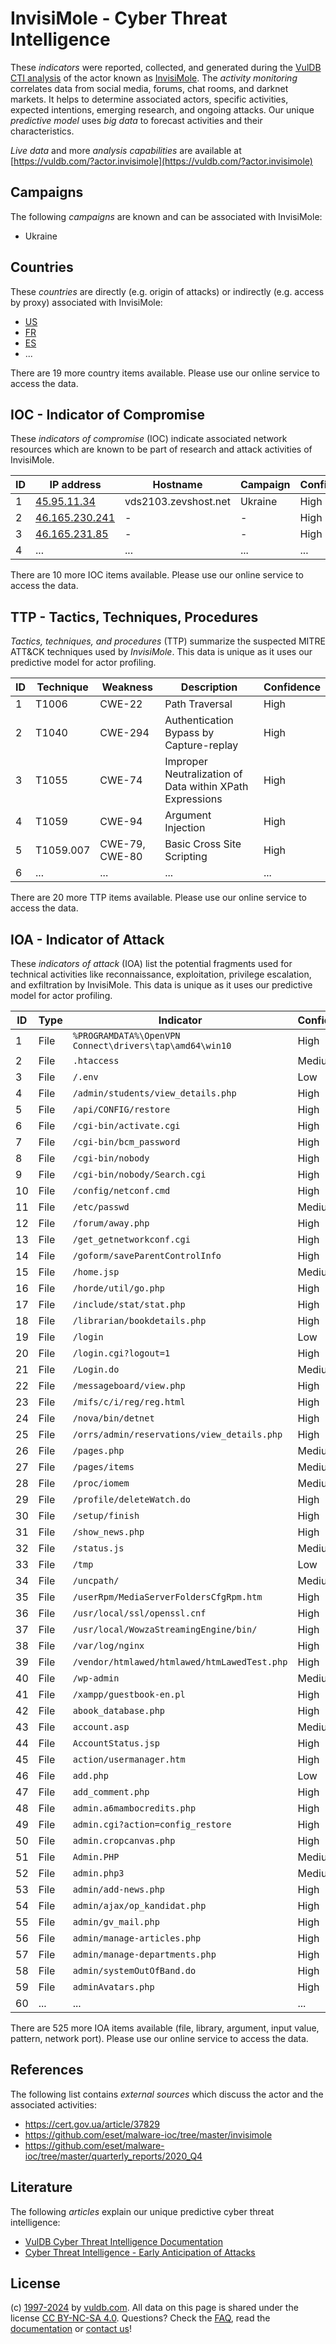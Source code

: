 # InvisiMole - Cyber Threat Intelligence

These _indicators_ were reported, collected, and generated during the [VulDB CTI analysis](https://vuldb.com/?kb.cti) of the actor known as [InvisiMole](https://vuldb.com/?actor.invisimole). The _activity monitoring_ correlates data from social media, forums, chat rooms, and darknet markets. It helps to determine associated actors, specific activities, expected intentions, emerging research, and ongoing attacks. Our unique _predictive model_ uses _big data_ to forecast activities and their characteristics.

_Live data_ and more _analysis capabilities_ are available at [https://vuldb.com/?actor.invisimole](https://vuldb.com/?actor.invisimole)

## Campaigns

The following _campaigns_ are known and can be associated with InvisiMole:

* Ukraine

## Countries

These _countries_ are directly (e.g. origin of attacks) or indirectly (e.g. access by proxy) associated with InvisiMole:

* [US](https://vuldb.com/?country.us)
* [FR](https://vuldb.com/?country.fr)
* [ES](https://vuldb.com/?country.es)
* ...

There are 19 more country items available. Please use our online service to access the data.

## IOC - Indicator of Compromise

These _indicators of compromise_ (IOC) indicate associated network resources which are known to be part of research and attack activities of InvisiMole.

ID | IP address | Hostname | Campaign | Confidence
-- | ---------- | -------- | -------- | ----------
1 | [45.95.11.34](https://vuldb.com/?ip.45.95.11.34) | vds2103.zevshost.net | Ukraine | High
2 | [46.165.230.241](https://vuldb.com/?ip.46.165.230.241) | - | - | High
3 | [46.165.231.85](https://vuldb.com/?ip.46.165.231.85) | - | - | High
4 | ... | ... | ... | ...

There are 10 more IOC items available. Please use our online service to access the data.

## TTP - Tactics, Techniques, Procedures

_Tactics, techniques, and procedures_ (TTP) summarize the suspected MITRE ATT&CK techniques used by _InvisiMole_. This data is unique as it uses our predictive model for actor profiling.

ID | Technique | Weakness | Description | Confidence
-- | --------- | -------- | ----------- | ----------
1 | T1006 | CWE-22 | Path Traversal | High
2 | T1040 | CWE-294 | Authentication Bypass by Capture-replay | High
3 | T1055 | CWE-74 | Improper Neutralization of Data within XPath Expressions | High
4 | T1059 | CWE-94 | Argument Injection | High
5 | T1059.007 | CWE-79, CWE-80 | Basic Cross Site Scripting | High
6 | ... | ... | ... | ...

There are 20 more TTP items available. Please use our online service to access the data.

## IOA - Indicator of Attack

These _indicators of attack_ (IOA) list the potential fragments used for technical activities like reconnaissance, exploitation, privilege escalation, and exfiltration by InvisiMole. This data is unique as it uses our predictive model for actor profiling.

ID | Type | Indicator | Confidence
-- | ---- | --------- | ----------
1 | File | `%PROGRAMDATA%\OpenVPN Connect\drivers\tap\amd64\win10` | High
2 | File | `.htaccess` | Medium
3 | File | `/.env` | Low
4 | File | `/admin/students/view_details.php` | High
5 | File | `/api/CONFIG/restore` | High
6 | File | `/cgi-bin/activate.cgi` | High
7 | File | `/cgi-bin/bcm_password` | High
8 | File | `/cgi-bin/nobody` | High
9 | File | `/cgi-bin/nobody/Search.cgi` | High
10 | File | `/config/netconf.cmd` | High
11 | File | `/etc/passwd` | Medium
12 | File | `/forum/away.php` | High
13 | File | `/get_getnetworkconf.cgi` | High
14 | File | `/goform/saveParentControlInfo` | High
15 | File | `/home.jsp` | Medium
16 | File | `/horde/util/go.php` | High
17 | File | `/include/stat/stat.php` | High
18 | File | `/librarian/bookdetails.php` | High
19 | File | `/login` | Low
20 | File | `/login.cgi?logout=1` | High
21 | File | `/Login.do` | Medium
22 | File | `/messageboard/view.php` | High
23 | File | `/mifs/c/i/reg/reg.html` | High
24 | File | `/nova/bin/detnet` | High
25 | File | `/orrs/admin/reservations/view_details.php` | High
26 | File | `/pages.php` | Medium
27 | File | `/pages/items` | Medium
28 | File | `/proc/iomem` | Medium
29 | File | `/profile/deleteWatch.do` | High
30 | File | `/setup/finish` | High
31 | File | `/show_news.php` | High
32 | File | `/status.js` | Medium
33 | File | `/tmp` | Low
34 | File | `/uncpath/` | Medium
35 | File | `/userRpm/MediaServerFoldersCfgRpm.htm` | High
36 | File | `/usr/local/ssl/openssl.cnf` | High
37 | File | `/usr/local/WowzaStreamingEngine/bin/` | High
38 | File | `/var/log/nginx` | High
39 | File | `/vendor/htmlawed/htmlawed/htmLawedTest.php` | High
40 | File | `/wp-admin` | Medium
41 | File | `/xampp/guestbook-en.pl` | High
42 | File | `abook_database.php` | High
43 | File | `account.asp` | Medium
44 | File | `AccountStatus.jsp` | High
45 | File | `action/usermanager.htm` | High
46 | File | `add.php` | Low
47 | File | `add_comment.php` | High
48 | File | `admin.a6mambocredits.php` | High
49 | File | `admin.cgi?action=config_restore` | High
50 | File | `admin.cropcanvas.php` | High
51 | File | `Admin.PHP` | Medium
52 | File | `admin.php3` | Medium
53 | File | `admin/add-news.php` | High
54 | File | `admin/ajax/op_kandidat.php` | High
55 | File | `admin/gv_mail.php` | High
56 | File | `admin/manage-articles.php` | High
57 | File | `admin/manage-departments.php` | High
58 | File | `admin/systemOutOfBand.do` | High
59 | File | `adminAvatars.php` | High
60 | ... | ... | ...

There are 525 more IOA items available (file, library, argument, input value, pattern, network port). Please use our online service to access the data.

## References

The following list contains _external sources_ which discuss the actor and the associated activities:

* https://cert.gov.ua/article/37829
* https://github.com/eset/malware-ioc/tree/master/invisimole
* https://github.com/eset/malware-ioc/tree/master/quarterly_reports/2020_Q4

## Literature

The following _articles_ explain our unique predictive cyber threat intelligence:

* [VulDB Cyber Threat Intelligence Documentation](https://vuldb.com/?kb.cti)
* [Cyber Threat Intelligence - Early Anticipation of Attacks](https://www.scip.ch/en/?labs.20201022)

## License

(c) [1997-2024](https://vuldb.com/?kb.changelog) by [vuldb.com](https://vuldb.com/?kb.about). All data on this page is shared under the license [CC BY-NC-SA 4.0](https://creativecommons.org/licenses/by-nc-sa/4.0/). Questions? Check the [FAQ](https://vuldb.com/?kb.faq), read the [documentation](https://vuldb.com/?kb) or [contact us](https://vuldb.com/?contact)!
